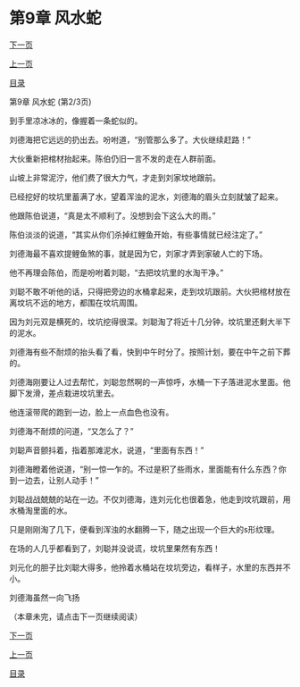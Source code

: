 <h1>第9章  风水蛇</h1>
            <div><p><a href="./26_%E7%AC%AC9%E7%AB%A0_%E9%A3%8E%E6%B0%B4%E8%9B%87.md">下一页</a></p><p><a href="./24_%E7%AC%AC9%E7%AB%A0_%E9%A3%8E%E6%B0%B4%E8%9B%87.md">上一页</a></p><p><a href="../">目录</a></p></div>
            <div><p>第9章  风水蛇 (第2/3页)</p><p>到手里凉冰冰的，像握着一条蛇似的。</p><p>刘德海把它远远的扔出去。吩咐道，“别管那么多了。大伙继续赶路！”</p><p>大伙重新把棺材抬起来。陈伯仍旧一言不发的走在人群前面。</p><p>山坡上非常泥泞，他们费了很大力气，才走到刘家坟地跟前。</p><p>已经挖好的坟坑里蓄满了水，望着浑浊的泥水，刘德海的眉头立刻就皱了起来。</p><p>他跟陈伯说道，“真是太不顺利了。没想到会下这么大的雨。”</p><p>陈伯淡淡的说道，“其实从你们杀掉红鲤鱼开始，有些事情就已经注定了。”</p><p>刘德海最不喜欢提鲤鱼煞的事，就是因为它，刘家才弄到家破人亡的下场。</p><p>他不再理会陈伯，而是吩咐着刘聪，“去把坟坑里的水淘干净。”</p><p>刘聪不敢不听他的话，只得把旁边的水桶拿起来，走到坟坑跟前。大伙把棺材放在离坟坑不远的地方，都围在坟坑周围。</p><p>因为刘元双是横死的，坟坑挖得很深。刘聪淘了将近十几分钟，坟坑里还剩大半下的泥水。</p><p>刘德海有些不耐烦的抬头看了看，快到中午时分了。按照计划，要在中午之前下葬的。</p><p>刘德海刚要让人过去帮忙，刘聪忽然啊的一声惊呼，水桶一下子落进泥水里面。他脚下发滑，差点栽进坟坑里去。</p><p>他连滚带爬的跑到一边，脸上一点血色也没有。</p><p>刘德海不耐烦的问道，“又怎么了？”</p><p>刘聪声音颤抖着，指着那滩泥水，说道，“里面有东西！”</p><p>刘德海瞪着他说道，“别一惊一乍的。不过是积了些雨水，里面能有什么东西？你到一边去，让别人动手！”</p><p>刘聪战战兢兢的站在一边。不仅刘德海，连刘元化也很着急，他走到坟坑跟前，用水桶淘里面的水。</p><p>只是刚刚淘了几下，便看到浑浊的水翻腾一下，随之出现一个巨大的s形纹理。</p><p>在场的人几乎都看到了，刘聪并没说谎，坟坑里果然有东西！</p><p>刘元化的胆子比刘聪大得多，他拎着水桶站在坟坑旁边，看样子，水里的东西并不小。</p><p>刘德海虽然一向飞扬</p><p>（本章未完，请点击下一页继续阅读）</p></div>
            <div><p><a href="./26_%E7%AC%AC9%E7%AB%A0_%E9%A3%8E%E6%B0%B4%E8%9B%87.md">下一页</a></p><p><a href="./24_%E7%AC%AC9%E7%AB%A0_%E9%A3%8E%E6%B0%B4%E8%9B%87.md">上一页</a></p><p><a href="../">目录</a></p></div>